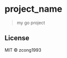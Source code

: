 # __project_name__
<!--
[![Go Report Card](https://goreportcard.com/badge/github.com/zcong1993/__project_name__)](https://goreportcard.com/report/github.com/zcong1993/__project_name__)
-->

> my go project

## License

MIT &copy; zcong1993
